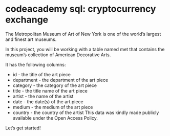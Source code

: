# codeacademy sql: cryptocurrency exchange

The Metropolitan Museum of Art of New York is one of the world’s largest and finest art museums.

In this project, you will be working with a table named met that contains the museum’s collection of American Decorative Arts.

It has the following columns:

- id - the title of the art piece
- department - the department of the art piece
- category - the category of the art piece
- title - the title name of the art piece
- artist - the name of the artist
- date - the date(s) of the art piece
- medium - the medium of the art piece
- country - the country of the artist
This data was kindly made publicly available under the Open Access Policy.

Let’s get started!
